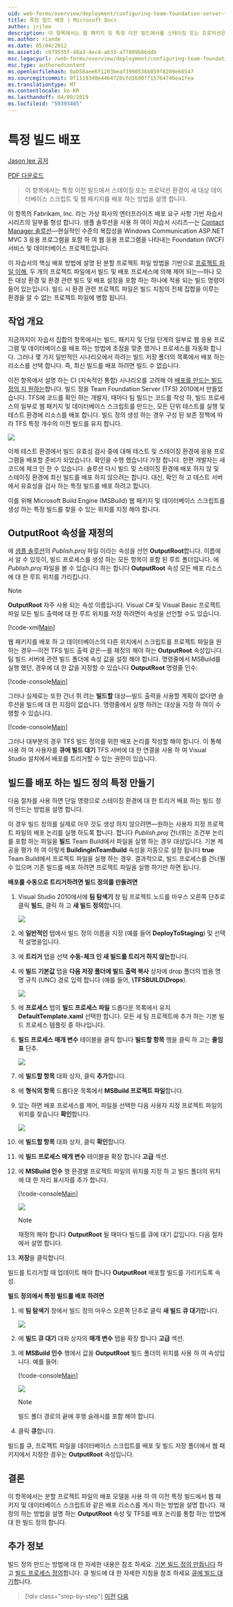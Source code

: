 ```yaml
---
uid: web-forms/overview/deployment/configuring-team-foundation-server-for-web-deployment/deploying-a-specific-build
title: 특정 빌드 배포 | Microsoft Docs
author: jrjlee
description: 이 항목에서는 웹 패키지 및 특정 이전 빌드에서를 스테이징 또는 프로덕션은 순서도 같은 새 대상 데이터베이스 스크립트를 배포 하는 방법을 설명 하는 중...
ms.author: riande
ms.date: 05/04/2012
ms.assetid: c979535f-48a3-4ec4-a633-a77889b86ddb
msc.legacyurl: /web-forms/overview/deployment/configuring-team-foundation-server-for-web-deployment/deploying-a-specific-build
msc.type: authoredcontent
ms.openlocfilehash: 0ab58aee6f1203beaf3990536b059f8209e66547
ms.sourcegitcommit: 0f1119340e4464720cfd16d0ff15764746ea1fea
ms.translationtype: MT
ms.contentlocale: ko-KR
ms.lasthandoff: 04/09/2019
ms.locfileid: "59393485"
---
```

# <a name="deploying-a-specific-build"></a>특정 빌드 배포

[Jason lee 공저](https://github.com/jrjlee)

[PDF 다운로드](https://msdnshared.blob.core.windows.net/media/MSDNBlogsFS/prod.evol.blogs.msdn.com/CommunityServer.Blogs.Components.WeblogFiles/00/00/00/63/56/8130.DeployingWebAppsInEnterpriseScenarios.pdf)

> 이 항목에서는 특정 이전 빌드에서 스테이징 또는 프로덕션 환경이 새 대상 데이터베이스 스크립트 및 웹 패키지를 배포 하는 방법을 설명 합니다.


이 항목의 Fabrikam, Inc. 라는 가상 회사의 엔터프라이즈 배포 요구 사항 기반 자습서 시리즈의 일부를 형성 합니다. 샘플 솔루션을 사용 하 여이 자습서 시리즈&#x2014;는 [Contact Manager 솔루션](../web-deployment-in-the-enterprise/the-contact-manager-solution.md)&#x2014;현실적인 수준의 복잡성을 Windows Communication ASP.NET MVC 3 응용 프로그램을 포함 하 여 웹 응용 프로그램을 나타내는 Foundation (WCF) 서비스 및 데이터베이스 프로젝트입니다.

이 자습서의 핵심 배포 방법에 설명 된 분할 프로젝트 파일 방법을 기반으로 [프로젝트 파일 이해](../web-deployment-in-the-enterprise/understanding-the-project-file.md), 두 개의 프로젝트 파일에서 빌드 및 배포 프로세스에 의해 제어 되는&#x2014;하나 모든 대상 환경 및 환경 관련 빌드 및 배포 설정을 포함 하는 하나에 적용 되는 빌드 명령이 들어 있는입니다. 빌드 시 환경 관련 프로젝트 파일은 빌드 지침의 전체 집합을 이루는 환경을 알 수 없는 프로젝트 파일에 병합 됩니다.

## <a name="task-overview"></a>작업 개요

지금까지이 자습서 집합의 항목에서는 빌드, 패키지 및 단일 단계의 일부로 웹 응용 프로그램 및 데이터베이스를 배포 하는 방법에 초점을 맞춘 했거나 프로세스를 자동화 합니다. 그러나 몇 가지 일반적인 시나리오에서 하려는 빌드 저장 폴더의 목록에서 배포 하는 리소스를 선택 합니다. 즉, 최신 빌드를 배포 하려면 빌드 수 없습니다.

이전 항목에서 설명 하는 CI (지속적인 통합) 시나리오를 고려해 야 [배포를 만드는 빌드 정의 지 원하는](creating-a-build-definition-that-supports-deployment.md)합니다. 빌드 정을 Team Foundation Server (TFS) 2010에서 만들었습니다. TFS에 코드를 확인 하는 개발자, 때마다 팀 빌드는 코드를 작성 하, 빌드 프로세스의 일부로 웹 패키지 및 데이터베이스 스크립트를 만드는, 모든 단위 테스트를 실행 및 테스트 환경에 리소스를 배포 합니다. 빌드 정의 생성 하는 경우 구성 된 보존 정책에 따라 TFS 특정 개수의 이전 빌드를 유지 합니다.

![](deploying-a-specific-build/_static/image1.png)

이제 테스트 환경에서 빌드 유효성 검사 중에 대해 테스트 및 스테이징 환경에 응용 프로그램을 배포할 준비가 되었습니다. 확인을 수행 했습니다 가정 합니다. 한편 개발자는 새 코드에 체크 인 한 수 있습니다. 솔루션 다시 빌드 및 스테이징 환경에 배포 하지 않 및 스테이징 환경에 최신 빌드를 배포 하지 않으려는 합니다. 대신, 확인 하 고 테스트 서버에서 유효성을 검사 하는 특정 빌드를 배포 하려고 합니다.

이를 위해 Microsoft Build Engine (MSBuild) 웹 패키지 및 데이터베이스 스크립트를 생성 하는 특정 빌드를 찾을 수 있는 위치를 지정 해야 합니다.

## <a name="overriding-the-outputroot-property"></a>OutputRoot 속성을 재정의

에 [샘플 솔루션](../web-deployment-in-the-enterprise/the-contact-manager-solution.md)의 *Publish.proj* 파일 이라는 속성을 선언 **OutputRoot**합니다. 이름에서 알 수 있듯이, 빌드 프로세스를 생성 하는 모든 항목이 포함 된 루트 폴더입니다. 에 *Publish.proj* 파일을 볼 수 있습니다 하는 합니다 **OutputRoot** 속성 모든 배포 리소스에 대 한 루트 위치를 가리킵니다.

> [!NOTE]
> **OutputRoot** 자주 사용 되는 속성 이름입니다. Visual C# 및 Visual Basic 프로젝트 파일 모든 빌드 출력에 대 한 루트 위치를 저장 하려면이 속성을 선언할 수도 있습니다.


[!code-xml[Main](deploying-a-specific-build/samples/sample1.xml)]


웹 패키지를 배포 하 고 데이터베이스의 다른 위치에서 스크립트를 프로젝트 파일을 원하는 경우&#x2014;이전 TFS 빌드 출력 같은&#x2014;를 재정의 해야 하는 **OutputRoot** 속성입니다. 팀 빌드 서버에 관련 빌드 폴더에 속성 값을 설정 해야 합니다. 명령줄에서 MSBuild를 실행 했던, 경우에 대 한 값을 지정할 수 있습니다 **OutputRoot** 명령줄 인수:


[!code-console[Main](deploying-a-specific-build/samples/sample2.cmd)]


그러나 실제로는 또한 건너 뛰 려는 **빌드할** 대상&#x2014;빌드 출력을 사용할 계획이 없다면 솔루션을 빌드에 대 한 지점이 없습니다. 명령줄에서 실행 하려는 대상을 지정 하 여이 수행할 수 있습니다.


[!code-console[Main](deploying-a-specific-build/samples/sample3.cmd)]


그러나 대부분의 경우 TFS 빌드 정의를 위한 배포 논리를 작성할 해야 합니다. 이 통해 사용 하 여 사용자를 **큐에 빌드 대기** TFS 서버에 대 한 연결을 사용 하 여 Visual Studio 설치에서 배포를 트리거할 수 있는 권한이 있습니다.

## <a name="creating-a-build-definition-to-deploy-specific-builds"></a>빌드를 배포 하는 빌드 정의 특정 만들기

다음 절차를 사용 하면 단일 명령으로 스테이징 환경에 대 한 트리거 배포 하는 빌드 정의 만드는 방법을 설명 합니다.

이 경우 빌드 정의를 실제로 아무 것도 생성 하지 않으려면&#x2014;원하는 사용자 지정 프로젝트 파일의 배포 논리를 실행 하도록 합니다. 합니다 *Publish.proj* 건너뛰는 조건부 논리를 포함 하는 파일을 **빌드** Team Build에서 파일을 실행 하는 경우 대상입니다. 기본 제공을 평가 하 여 이렇게 **BuildingInTeamBuild** 속성을 자동으로 설정 됩니다 **true** Team Build에서 프로젝트 파일을 실행 하는 경우. 결과적으로, 빌드 프로세스를 건너뛸 수 있으며 기존 빌드를 배포 하려면 프로젝트 파일을 실행 하기만 하면 됩니다.

**배포를 수동으로 트리거하려면 빌드 정의를 만들려면**

1. Visual Studio 2010에서에 **팀 탐색기** 창 팀 프로젝트 노드를 마우스 오른쪽 단추로 클릭 **빌드**, 클릭 하 고 **새 빌드 정의**합니다.

    ![](deploying-a-specific-build/_static/image2.png)
2. 에 **일반적인** 탭에서 빌드 정의 이름을 지정 (예를 들어 **DeployToStaging**) 및 선택적 설명을입니다.
3. 에 **트리거** 탭을 선택 **수동-체크 인 새 빌드를 트리거 하지 않는**합니다.
4. 에 **빌드 기본값** 탭을 **다음 저장 폴더에 빌드 출력 복사** 상자에 drop 폴더의 범용 명명 규칙 (UNC) 경로 입력 합니다 (예를 들어,  **\\TFSBUILD\Drops**).

    ![](deploying-a-specific-build/_static/image3.png)
5. 에 **프로세스** 탭의 **빌드 프로세스 파일** 드롭다운 목록에서 유지 **DefaultTemplate.xaml** 선택한 합니다. 모든 새 팀 프로젝트에 추가 하는 기본 빌드 프로세스 템플릿 중 하나입니다.
6. **빌드 프로세스 매개 변수** 테이블을 클릭 합니다 **빌드할 항목** 행을 클릭 하 고는 **줄임표** 단추.

    ![](deploying-a-specific-build/_static/image4.png)
7. 에 **빌드할 항목** 대화 상자, 클릭 **추가**합니다.
8. 에 **형식의 항목** 드롭다운 목록에서 **MSBuild 프로젝트 파일**합니다.
9. 있는 하면 배포 프로세스를 제어, 파일을 선택한 다음 사용자 지정 프로젝트 파일의 위치를 찾습니다 **확인**합니다.

    ![](deploying-a-specific-build/_static/image5.png)
10. 에 **빌드할 항목** 대화 상자, 클릭 **확인**합니다.
11. 에 **빌드 프로세스 매개 변수** 테이블을 확장 합니다 **고급** 섹션.
12. 에 **MSBuild 인수** 행 환경별 프로젝트 파일의 위치를 지정 하 고 빌드 폴더의 위치에 대 한 자리 표시자를 추가 합니다.

    [!code-console[Main](deploying-a-specific-build/samples/sample4.cmd)]

    ![](deploying-a-specific-build/_static/image6.png)

    > [!NOTE]
    > 재정의 해야 합니다 **OutputRoot** 될 때마다 빌드를 큐에 대기 값입니다. 다음 절차에서 설명 합니다.
13. **저장**을 클릭합니다.

빌드를 트리거할 때 업데이트 해야 합니다 **OutputRoot** 배포할 빌드를 가리키도록 속성.

**빌드 정의에서 특정 빌드를 배포 하려면**

1. 에 **팀 탐색기** 창에서 빌드 정의 마우스 오른쪽 단추로 클릭 **새 빌드 큐 대기**합니다.

    ![](deploying-a-specific-build/_static/image7.png)
2. 에 **빌드 큐 대기** 대화 상자의 **매개 변수** 탭을 확장 합니다 **고급** 섹션.
3. 에 **MSBuild 인수** 행에서 값을 **OutputRoot** 빌드 폴더의 위치를 사용 하 여 속성입니다. 예를 들어:

    [!code-console[Main](deploying-a-specific-build/samples/sample5.cmd)]

    ![](deploying-a-specific-build/_static/image8.png)

    > [!NOTE]
    > 빌드 폴더 경로의 끝에 후행 슬래시를 포함 해야 합니다.
4. 클릭 **큐**합니다.

빌드를 큐, 프로젝트 파일을 데이터베이스 스크립트를 배포 및 빌드 저장 폴더에서 웹 패키지에서 지정한 경우는 **OutputRoot** 속성입니다.

## <a name="conclusion"></a>결론

이 항목에서는 분할 프로젝트 파일의 배포 모델을 사용 하 여 이전 특정 빌드에서 웹 패키지 및 데이터베이스 스크립트와 같은 배포 리소스를 게시 하는 방법을 설명 합니다. 재정의 하는 방법을 설명 하는 **OutputRoot** 속성 및 TFS를 배포 논리를 통합 하는 방법에 대 한 빌드 정의 합니다.

## <a name="further-reading"></a>추가 정보

빌드 정의 만드는 방법에 대 한 자세한 내용은 참조 하세요. [기본 빌드 정의 만듭니다](https://msdn.microsoft.com/library/ms181716.aspx) 하 고 [빌드 프로세스 정의](https://msdn.microsoft.com/library/ms181715.aspx)합니다. 큐 빌드에 대 한 자세한 지침을 참조 하세요 [큐에 빌드 대기](https://msdn.microsoft.com/library/ms181722.aspx)합니다.

> [!div class="step-by-step"]
> [이전](creating-a-build-definition-that-supports-deployment.md)
> [다음](configuring-permissions-for-team-build-deployment.md)
